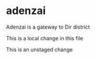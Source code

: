 adenzai
=======

Adenzai is a gateway to Dir district

This is a local change in this file

This is an unstaged change